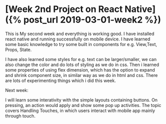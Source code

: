 # [Week 2nd Project on React Native]({% post_url 2019-03-01-week2 %})

This is My second week and everything is working good. I have installed react native and running successfully on mobile device.
I have learned some basic knowledge to try some built in components for e.g. View,Text, Props, State.

I have also learned some styles for e.g. text can be larger/smaller, we can also change the color and do lots of styling as we do in css.
Then i learned some properties of using flex dimension, which has the option to expand and shrink component size, in similar way as we do in html and css. There are lots of experimenting things which i did this week.
  
  
Next week:

I will learn some interativity with the simple layouts containing buttons. On pressing, an action would apply and show some pop up activities.
The topic covers Handling Touches, in which users interact with mobile app mainly through touch.
